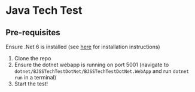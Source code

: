 # Java Tech Test

## Pre-requisites
Ensure .Net 6 is installed (see [here](https://dotnetcoretutorials.com/2021/03/13/getting-setup-with-net-6-preview/) for installation instructions)

1. Clone the repo
2. Ensure the dotnet webapp is running on port 5001 (navigate to `dotnet/BJSSTechTestDotNet/BJSSTechTestDotNet.WebApp` and run `dotnet run` in a terminal)
3. Start the test!
